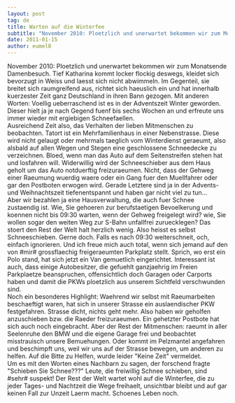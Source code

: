 ```yaml
---
layout: post
tag: de
title: Warten auf die Winterfee
subtitle: "November 2010: Ploetzlich und unerwartet bekommen wir zum Monatsende Damenbesuch. Tief Katharina kommt locker flockig deswegs, kleidet sich bevorzugt in Weiss und laesst sich nicht abwimmeln. Im Gegenteil, sie breitet sich raumgreifend aus, richtet sich&hellip;"
date: 2011-01-15
author: eumel8
---
```


<p>November 2010: Ploetzlich und unerwartet bekommen wir zum Monatsende Damenbesuch. Tief Katharina kommt locker flockig deswegs, kleidet sich bevorzugt in Weiss und laesst sich nicht abwimmeln. Im Gegenteil, sie breitet sich raumgreifend aus, richtet sich haeuslich ein und hat innerhalb kuerzester Zeit ganz Deutschland in ihren Bann gezogen. Mit anderen Worten: Voellig ueberraschend ist es in der Adventszeit Winter geworden. Dieser hielt ja je nach Gegend fuenf bis sechs Wochen an und erfreute uns immer wieder mit ergiebigen Schneefaellen. <br />Ausreichend Zeit also, das Verhalten der lieben Mitmenschen zu beobachten. Tatort ist ein Mehrfamilienhaus in einer Nebenstrasse. Diese wird nicht gelaugt oder mehrmals taeglich vom Winterdienst geraeumt, also alsbald auf allen Wegen und Stegen eine geschlossene Schneedecke zu verzeichnen. Bloed, wenn man das Auto auf dem Seitenstreifen stehen hat und losfahren will. Widerwillig wird der Schneeschieber aus dem Haus geholt um das Auto notduerftig freizuraeumen. Nicht, dass der Gehweg einer Raeumung wuerdig waere oder ein Gang fuer den Muellfahrer oder gar den Postboten erwogen wird. Gerade Letztere sind ja in der Advents- und Weihnachtszeit tiefenentspannt und haben gar nicht viel zu tun...<br />Aber wir bezahlen ja eine Hausverwaltung, die auch fuer Schnee zustaendig ist. Wie, Sie gehoeren zur berufstaetigen Bevoelkerung und koennen nicht bis 09:30 warten, wenn der Gehweg freigelegt wird? wie, Sie wollen sogar den weiten Weg zur S-Bahn unfallfrei zuruecklegen? Das stoert den Rest der Welt halt herzlich wenig. Also heisst es selbst Schneeschieben. Gerne doch. Falls es nach 09:30 weiterschneit, och, einfach ignorieren. Und ich freue mich auch total, wenn sich jemand auf den von #mir# grossflaechig freigeraeumten Parkplatz stellt. Sprich, wo erst ein Polo stand, hat sich jetzt ein Van gemuetlich eingerichtet. Interessant ist auch, dass einige Autobesitzer, die gefuehlt ganzjaehrig im Freien Parkplaetze beanspruchen, offensichtlich doch Garagen oder Carports haben und damit die PKWs ploetzlich aus unserem Sichtfeld verschwunden sind. <br />Noch ein besonderes Highlight: Waehrend wir selbst mit Raeumarbeiten beschaeftigt waren, hat sich in unserer Strasse ein auslaendischer PKW festgefahren. Strasse dicht, nichts geht mehr. Also haben wir geholfen anzuschieben bzw. die Raeder freizuraeumen. Ein gehetzter Postbote hat sich auch noch eingebracht. Aber der Rest der Mitmenschen: raeumt in aller Seelenruhe den BMW und die eigene Garage frei und beobachtet misstrauisch unsere Bemuehungen. Oder kommt im Pelzmantel angefahren und beschimpft uns, weil wir uns auf der Strasse bewegen, um anderen zu helfen. Auf die Bitte zu Helfen, wurde leider "Keine Zeit" vermeldet. <br />Um es mit den Worten eines Nachbarn zu sagen, der forschend fragte "Schieben Sie Schnee???" Leute, die freiwillig Schnee schieben, sind #sehr# suspekt! Der Rest der Welt wartet wohl auf die Winterfee, die zu jeder Tages- und Nachtzeit die Wege freihaelt, unsichtbar bleibt und auf gar keinen Fall zur Unzeit Laerm macht. Schoenes Leben noch.</p>
